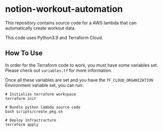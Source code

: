 # notion-workout-automation

This repository contains source code for a AWS lambda that can automatically create workout data.

This code uses Python3.9 and Terraform Cloud.

## How To Use

In order for the Terraform code to work, you must have some variables set. Please check out `variables.tf` for more information.

Once all these variables are set and you have the `TF_CLOUD_ORGANIZATION` Environment variable set, you can run:

```
# Initialize terraform workspace
terraform init

# Bundle python lambda source code
bash scripts/create_pkg.sh

# Deploy Infrastructure
terraform apply
```
